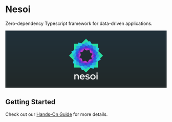 # Nesoi
Zero-dependency Typescript framework for data-driven applications.

![Logo](/docs/header.png)

## Getting Started

Check out our [Hands-On Guide](/docs/HANDS-ON.md) for more details.